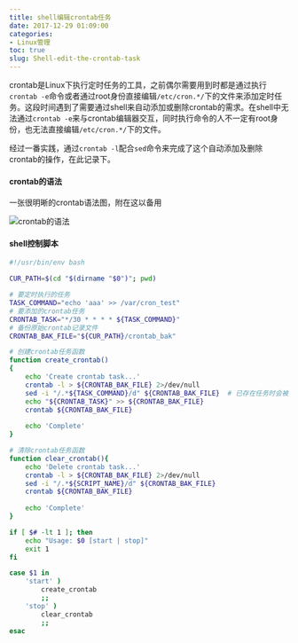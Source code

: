 ```yaml
---
title: shell编辑crontab任务
date: 2017-12-29 01:09:00
categories:
- Linux管理
toc: true
slug: Shell-edit-the-crontab-task
---
```


crontab是Linux下执行定时任务的工具，之前偶尔需要用到时都是通过执行`crontab -e`命令或者通过root身份直接编辑`/etc/cron.*/`下的文件来添加定时任务。这段时间遇到了需要通过shell来自动添加或删除crontab的需求。在shell中无法通过`crontab -e`来与crontab编辑器交互，同时执行命令的人不一定有root身份，也无法直接编辑`/etc/cron.*/`下的文件。

经过一番实践，通过`crontab -l`配合`sed`命令来完成了这个自动添加及删除crontab的操作，在此记录下。

#### crontab的语法
一张很明晰的crontab语法图，附在这以备用

![crontab的语法](https://darkreunion-1256611153.file.myqcloud.com/17-12-28/62834492.jpg)

#### shell控制脚本
```bash
#!/usr/bin/env bash

CUR_PATH=$(cd "$(dirname "$0")"; pwd)

# 要定时执行的任务
TASK_COMMAND="echo 'aaa' >> /var/cron_test"
# 要添加的crontab任务
CRONTAB_TASK="*/30 * * * * ${TASK_COMMAND}"
# 备份原始crontab记录文件
CRONTAB_BAK_FILE="${CUR_PATH}/crontab_bak"

# 创建crontab任务函数
function create_crontab()
{
    echo 'Create crontab task...'
    crontab -l > ${CRONTAB_BAK_FILE} 2>/dev/null
    sed -i "/.*${TASK_COMMAND}/d" ${CRONTAB_BAK_FILE}  # 已存在任务时会被sed删除，防止重复添加
    echo "${CRONTAB_TASK}" >> ${CRONTAB_BAK_FILE}
    crontab ${CRONTAB_BAK_FILE}
    
    echo 'Complete'
}

# 清除crontab任务函数
function clear_crontab(){
    echo 'Delete crontab task...'
    crontab -l > ${CRONTAB_BAK_FILE} 2>/dev/null
    sed -i "/.*${SCRIPT_NAME}/d" ${CRONTAB_BAK_FILE}
    crontab ${CRONTAB_BAK_FILE}
    
    echo 'Complete'
}

if [ $# -lt 1 ]; then
    echo "Usage: $0 [start | stop]"
    exit 1
fi

case $1 in
    'start' )
        create_crontab
        ;;
    'stop' )
        clear_crontab
        ;;
esac
```
